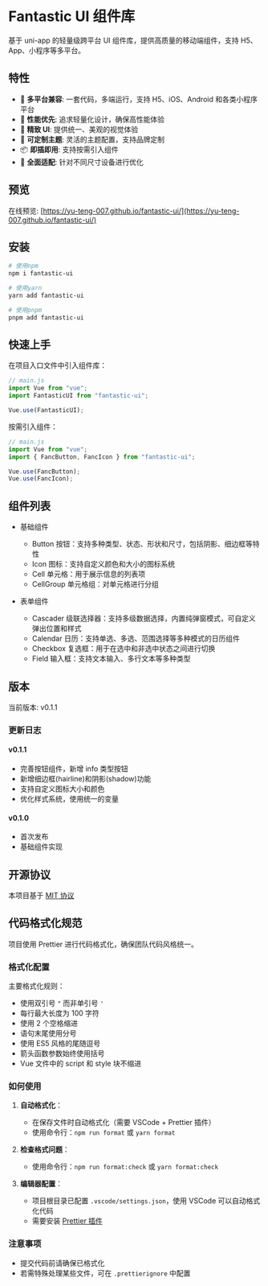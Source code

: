 # Fantastic UI 组件库

基于 uni-app 的轻量级跨平台 UI 组件库，提供高质量的移动端组件，支持 H5、App、小程序等多平台。

## 特性

-   🌈 **多平台兼容**: 一套代码，多端运行，支持 H5、iOS、Android 和各类小程序平台
-   🚀 **性能优先**: 追求轻量化设计，确保高性能体验
-   💎 **精致 UI**: 提供统一、美观的视觉体验
-   🧩 **可定制主题**: 灵活的主题配置，支持品牌定制
-   📦 **即插即用**: 支持按需引入组件
-   📱 **全面适配**: 针对不同尺寸设备进行优化

## 预览

在线预览: [https://yu-teng-007.github.io/fantastic-ui/](https://yu-teng-007.github.io/fantastic-ui/)

## 安装

```bash
# 使用npm
npm i fantastic-ui

# 使用yarn
yarn add fantastic-ui

# 使用pnpm
pnpm add fantastic-ui
```

## 快速上手

在项目入口文件中引入组件库：

```js
// main.js
import Vue from "vue";
import FantasticUI from "fantastic-ui";

Vue.use(FantasticUI);
```

按需引入组件：

```js
// main.js
import Vue from "vue";
import { FancButton, FancIcon } from "fantastic-ui";

Vue.use(FancButton);
Vue.use(FancIcon);
```

## 组件列表

-   基础组件
    -   Button 按钮：支持多种类型、状态、形状和尺寸，包括阴影、细边框等特性
    -   Icon 图标：支持自定义颜色和大小的图标系统
    -   Cell 单元格：用于展示信息的列表项
    -   CellGroup 单元格组：对单元格进行分组

-   表单组件
    -   Cascader 级联选择器：支持多级数据选择，内置纯弹窗模式，可自定义弹出位置和样式
    -   Calendar 日历：支持单选、多选、范围选择等多种模式的日历组件
    -   Checkbox 复选框：用于在选中和非选中状态之间进行切换
    -   Field 输入框：支持文本输入、多行文本等多种类型

## 版本

当前版本: v0.1.1

### 更新日志

#### v0.1.1

-   完善按钮组件，新增 info 类型按钮
-   新增细边框(hairline)和阴影(shadow)功能
-   支持自定义图标大小和颜色
-   优化样式系统，使用统一的变量

#### v0.1.0

-   首次发布
-   基础组件实现

## 开源协议

本项目基于 [MIT 协议](LICENSE)

## 代码格式化规范

项目使用 Prettier 进行代码格式化，确保团队代码风格统一。

### 格式化配置

主要格式化规则：
- 使用双引号 `"` 而非单引号 `'`
- 每行最大长度为 100 字符
- 使用 2 个空格缩进
- 语句末尾使用分号
- 使用 ES5 风格的尾随逗号
- 箭头函数参数始终使用括号
- Vue 文件中的 script 和 style 块不缩进

### 如何使用

1. **自动格式化**：
   - 在保存文件时自动格式化（需要 VSCode + Prettier 插件）
   - 使用命令行：`npm run format` 或 `yarn format`

2. **检查格式问题**：
   - 使用命令行：`npm run format:check` 或 `yarn format:check`

3. **编辑器配置**：
   - 项目根目录已配置 `.vscode/settings.json`，使用 VSCode 可以自动格式化代码
   - 需要安装 [Prettier 插件](https://marketplace.visualstudio.com/items?itemName=esbenp.prettier-vscode)

### 注意事项

- 提交代码前请确保已格式化
- 若需特殊处理某些文件，可在 `.prettierignore` 中配置
